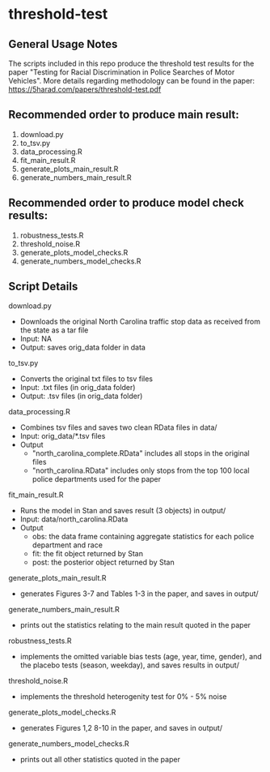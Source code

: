 # threshold-test

General Usage Notes
-------------------
The scripts included in this repo produce the threshold test results for the paper "Testing for Racial Discrimination in Police Searches of Motor Vehicles". 
More details regarding methodology can be found in the paper: https://5harad.com/papers/threshold-test.pdf


Recommended order to produce main result:
-----------------------------------------
1. download.py
2. to_tsv.py
3. data_processing.R
4. fit_main_result.R
5. generate_plots_main_result.R
6. generate_numbers_main_result.R


Recommended order to produce model check results:
-------------------------------------------------
1. robustness_tests.R
2. threshold_noise.R
3. generate_plots_model_checks.R
4. generate_numbers_model_checks.R



Script Details
--------------

download.py
  - Downloads the original North Carolina traffic stop data as received from the state as a tar file
  - Input: NA
  - Output: saves orig_data folder in data

to_tsv.py
  - Converts the original txt files to tsv files
  - Input: .txt files (in orig_data folder)
  - Output: .tsv files (in orig_data folder)

data_processing.R
  - Combines tsv files and saves two clean RData files in data/
  - Input: orig_data/*.tsv files
  - Output 
    - "north_carolina_complete.RData" includes all stops in the original files 
	- "north_carolina.RData" includes only stops from the top 100 local police departments used for the paper 

fit_main_result.R
  - Runs the model in Stan and saves result (3 objects) in output/
  - Input: data/north_carolina.RData
  - Output
    - obs: the data frame containing aggregate statistics for each police department and race
	- fit: the fit object returned by Stan
	- post: the posterior object returned by Stan

generate_plots_main_result.R
  - generates Figures 3-7 and Tables 1-3 in the paper, and saves in output/

generate_numbers_main_result.R
  - prints out the statistics relating to the main result quoted in the paper

robustness_tests.R
  - implements the omitted variable bias tests (age, year, time, gender), and the placebo tests (season, weekday), and saves results in output/

threshold_noise.R
  - implements the threshold heterogenity test for 0% - 5% noise

generate_plots_model_checks.R
  - generates Figures 1,2 8-10 in the paper, and saves in output/

generate_numbers_model_checks.R
  - prints out all other statistics quoted in the paper


